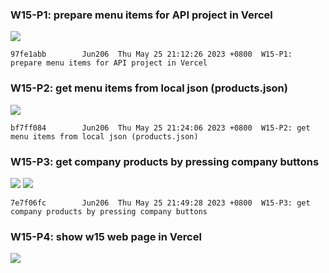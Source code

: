 ### W15-P1: prepare menu items for API project in Vercel

![](https://obsbeppzfkkzhooliozs.supabase.co/storage/v1/object/public/demo-93/md_img/w15/p1.png)

```
97fe1abb        Jun206  Thu May 25 21:12:26 2023 +0800  W15-P1: prepare menu items for API project in Vercel
```

### W15-P2: get menu items from local json (products.json)

![](https://obsbeppzfkkzhooliozs.supabase.co/storage/v1/object/public/demo-93/md_img/w15/p2.PNG?t=2023-05-25T13%3A23%3A25.488Z)

```
bf7ff084        Jun206  Thu May 25 21:24:06 2023 +0800  W15-P2: get menu items from local json (products.json)
```

### W15-P3: get company products by pressing company buttons

![](https://obsbeppzfkkzhooliozs.supabase.co/storage/v1/object/public/demo-93/md_img/w15/p3-1.PNG?t=2023-05-25T13%3A48%3A37.882Z)
![](https://obsbeppzfkkzhooliozs.supabase.co/storage/v1/object/public/demo-93/md_img/w15/p3-2.PNG)

```
7e7f06fc        Jun206  Thu May 25 21:49:28 2023 +0800  W15-P3: get company products by pressing company buttons
```

### W15-P4: show w15 web page in Vercel

![](https://obsbeppzfkkzhooliozs.supabase.co/storage/v1/object/public/demo-93/md_img/w15/p4.PNG?t=2023-05-25T13%3A59%3A12.391Z)

```

```
